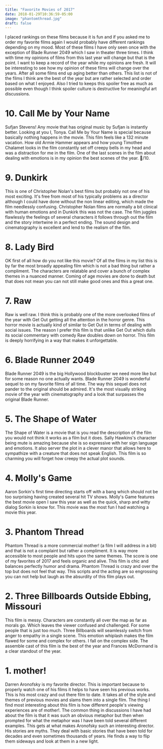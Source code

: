 ```yaml
---
title: "Favorite Movies of 2017"
date: 2018-01-29T10:36:59-05:00
image: "phantomthread.jpg"
draft: false
---
```


I placed rankings on these films because it is fun and if you asked me to order my favorite films again I would probably have different rankings depending on my mood. Most of these films I have only seen once with the exception of Blade Runner 2049 which I saw in theater three times. I think with time my opinions of films from this last year will change but that is the point. I want to keep a record of the year while my opinions are fresh. It will be interesting to see how my opinion of these films will change over the years. After all some films end up aging better than others. This list is not of the films I think are the best of the year but are rather selected and order based on what I enjoyed. Also I tried to keeps this spoiler free as much as possible even though I think spoiler culture is destructive for meaningful art discussions.

# 10. Call Me by Your Name
Sufjan Stevens! Any movie that has original music by Sufjan is instantly better. Looking at you I, Tonya. Call Me by Your Name is special because basically nothing happens in the movie. This film feels like a 132 minute vacation. How old Armie Hammer appears and how young Timothee Chalamet looks in the film constantly set off creepy bells in my head and was a distraction for me in the film. One of the last scenes in the film about dealing with emotions is in my opinion the best scenes of the year. :peach:/10.

# 9. Dunkirk 
This is one of Christopher Nolan's best films but probably not one of his most exciting. It's free from most of his typically problems as a director although I could have done without the non linear editing, which made the film needlessly confusing. Christopher Nolan films are normally a bit clinical with human emotions and in Dunkirk this was not the case. The film juggles flawlessly the feelings of several characters it follows through out the film and the story intertwine in a perfect ending. The sound design and cinematography is excellent and lend to the realism of the film.

# 8. Lady Bird
OK first of all how do you not like this movie? Of all the films in my list this is by far the most broadly appealing film which is not a bad thing but rather a compliment. The characters are relatable and cover a bunch of complex themes in a nuanced manner. Coming of age movies are done to death but that does not mean you can not still make good ones and this a great one. 

# 7. Raw
Raw is well raw. I think this is probably one of the more overlooked films of the year with Get Out getting all the attention in the horror genre. This horror movie is actually kind of similar to Get Out in terms of dealing with social issues. The reason I prefer this film is that unlike Get Out which dulls its social commentary with comedy Raw doubles down on horror. This film is deeply horrifying in a way that makes it unforgettable.

# 6. Blade Runner 2049
Blade Runner 2049 is the big Hollywood blockbuster we need more like but for some reason no one actually wants. Blade Runner 2049 is wonderful sequel to on my favorite films of all time. The way this sequel does not pander to the original should be admired. It's the most visually striking movie of the year with cinematography and a look that surpasses the original Blade Runner.

# 5. The Shape of Water
The Shape of Water is a movie that is you read the description of the film you would not think it works as a film but it does. Sally Hawkins's character being mute is amazing because she is so expressive with her sign language and emotions. It also server the plot in a clever manor that allows here to sympathize with a creature that does not speak English. This film is so charming you will forget how creepy the actual plot sounds.

# 4. Molly's Game
Aaron Sorkin's first time directing starts off with a bang which should not be too surprising having created several hit TV shows. Molly's Game features the best movie open I saw this year as well as the quick, sharp and witty dialog Sorkin is know for. This movie was the most fun I had watching a movie this year.

# 3. Phantom Thread
Phantom Thread is a more commercial mother! (a film I will address in a bit) and that is not a complaint but rather a compliment. It is way more accessible to most people and hits upon the same themes. The score is one of my favorites of 2017 and feels organic and alive. This film is chic and balances perfectly humor and drama. Phantom Thread is crazy and over the top but does not feel that way. This scripts and the acting are so engrossing you can not help but laugh as the absurdity of this film plays out.

# 2. Three Billboards Outside Ebbing, Missouri
This film is messy. Characters are constantly all over the map as far as morals go. Which leaves the viewer confused and challenged. For some people that is just too much. Three Billboards will seamlessly switch from anger to empathy in a single scene. This emotion whiplash makes the film flawed for some and complex for others. I fall on the complex side. The assemble cast of this film is the best of the year and Frances McDormand is a clear standout of the year.

# 1. mother!
Darren Aronofsky is my favorite director. This is important because to properly watch one of his films it helps to have seen his previous works. This is his most crazy and out there film to date. It takes all of the style and themes of previous movies and slams them into a single film. The thing I find most interesting about this film is how different people's viewing experiences are of mother!. The common thing in discussions I have had about the film is that it was such an obvious metaphor but then when prompted for what the metaphor was I have been told several different examples. This gets at what makes Aronofsky such an interesting director. His stories are myths. They deal with basic stories that have been told for decades and even sometimes thousands of years. He finds a way to flip them sideways and look at them in a new light.
